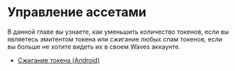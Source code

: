 # Управление ассетами

В данной главе вы узнаете, как уменьшить количество токенов, если вы являетесь эмитентом токена или сжигание любых спам токенов, если вы больше не хотите видеть их в своем Waves аккаунте.

* [Сжигание токена (Android)](assets-management/burn-an-asset.md)
